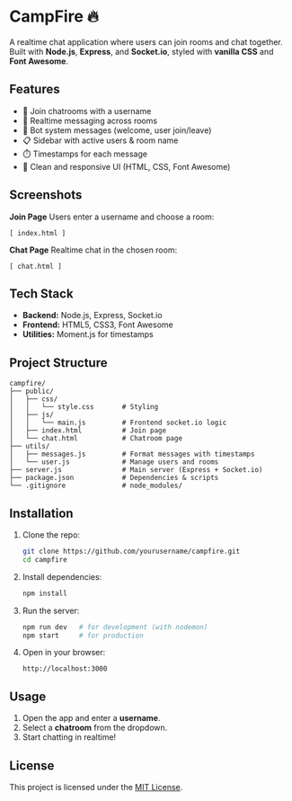 # CampFire 🔥

A realtime chat application where users can join rooms and chat together. Built with **Node.js**, **Express**, and **Socket.io**, styled with **vanilla CSS** and **Font Awesome**.

## Features
- 🔑 Join chatrooms with a username
- 💬 Realtime messaging across rooms
- 🤖 Bot system messages (welcome, user join/leave)
- 📋 Sidebar with active users & room name
- ⏱️ Timestamps for each message
- 🎨 Clean and responsive UI (HTML, CSS, Font Awesome)

## Screenshots


**Join Page**
Users enter a username and choose a room:
```
[ index.html ]
```

**Chat Page**
Realtime chat in the chosen room:
```
[ chat.html ]
```

## Tech Stack
- **Backend:** Node.js, Express, Socket.io
- **Frontend:** HTML5, CSS3, Font Awesome
- **Utilities:** Moment.js for timestamps

## Project Structure
```
campfire/
├── public/
│   ├── css/
│   │   └── style.css       # Styling
│   ├── js/
│   │   └── main.js         # Frontend socket.io logic
│   ├── index.html          # Join page
│   └── chat.html           # Chatroom page
├── utils/
│   ├── messages.js         # Format messages with timestamps
│   └── user.js             # Manage users and rooms
├── server.js               # Main server (Express + Socket.io)
├── package.json            # Dependencies & scripts
└── .gitignore              # node_modules/
```

## Installation
1. Clone the repo:
   ```bash
   git clone https://github.com/yourusername/campfire.git
   cd campfire
   ```

2. Install dependencies:
   ```bash
   npm install
   ```

3. Run the server:
   ```bash
   npm run dev   # for development (with nodemon)
   npm start     # for production
   ```

4. Open in your browser:
   ```
   http://localhost:3000
   ```

## Usage
1. Open the app and enter a **username**.
2. Select a **chatroom** from the dropdown.
3. Start chatting in realtime!

## License
This project is licensed under the [MIT License](LICENSE).
